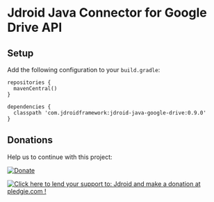 # Jdroid Java Connector for Google Drive API

## Setup 

Add the following configuration to your `build.gradle`:

    repositories {
      mavenCentral()
    }
  
    dependencies {
      classpath 'com.jdroidframework:jdroid-java-google-drive:0.9.0'
    }
    
## Donations
Help us to continue with this project:

[![Donate](https://www.paypalobjects.com/en_US/i/btn/btn_donate_LG.gif)](https://www.paypal.com/cgi-bin/webscr?cmd=_s-xclick&hosted_button_id=2UEBTRTSCYA9L)

<a href='https://pledgie.com/campaigns/30030'><img alt='Click here to lend your support to: Jdroid and make a donation at pledgie.com !' src='https://pledgie.com/campaigns/30030.png?skin_name=chrome' border='0' ></a>
